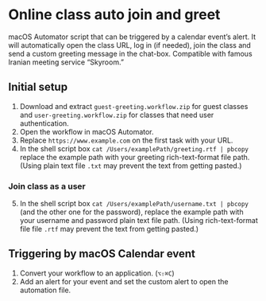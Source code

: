 # Online class auto join and greet
macOS Automator script that can be triggered by a calendar event’s alert. It will automatically open the class URL, log in (if needed), join the class and send a custom greeting message in the chat-box. Compatible with famous Iranian meeting service “Skyroom.”

## Initial setup
1. Download and extract `guest-greeting.workflow.zip` for guest classes and `user-greeting.workflow.zip` for classes that need user authentication.
2. Open the workflow in macOS Automator.
3. Replace `https://www.example.com` on the first task with your URL.
4. In the shell script box `cat /Users/examplePath/greeting.rtf | pbcopy` replace the example path with your greeting rich-text-format file path. (Using plain text file `.txt` may prevent the text from getting pasted.)


### Join class as a user
5. In the shell script box `cat /Users/examplePath/username.txt | pbcopy` (and the other one for the password), replace the example path with your username and password plain text file path. (Using rich-text-format file file `.rtf` may prevent the text from getting pasted.)

## Triggering by macOS Calendar event
1. Convert your workflow to an application. (`⌥⇧⌘C`)
2. Add an alert for your event and set the custom alert to open the automation file.
